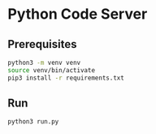 # Python Code Server

## Prerequisites

```bash
python3 -m venv venv
source venv/bin/activate
pip3 install -r requirements.txt
```

## Run

```bash
python3 run.py
```
